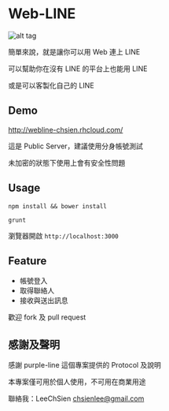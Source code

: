 Web-LINE
==============

![alt tag](https://cloud.githubusercontent.com/assets/1298784/7665345/78e83128-fbe5-11e4-9d14-b6115380284a.png)

簡單來說，就是讓你可以用 Web 連上 LINE

可以幫助你在沒有 LINE 的平台上也能用 LINE

或是可以客製化自己的 LINE

Demo
------------

http://webline-chsien.rhcloud.com/

這是 Public Server，建議使用分身帳號測試

未加密的狀態下使用上會有安全性問題

Usage
------------

```
npm install && bower install
```

```
grunt
```

瀏覽器開啟 `http://localhost:3000`

Feature
------------

* 帳號登入
* 取得聯絡人
* 接收與送出訊息

歡迎 fork 及 pull request

感謝及聲明
------------
感謝 purple-line 這個專案提供的 Protocol 及說明

本專案僅可用於個人使用，不可用在商業用途

聯絡我：LeeChSien <chsienlee@gmail.com>
